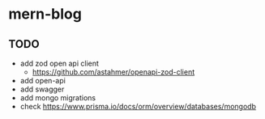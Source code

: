# mern-blog

## TODO 

  - add zod open api client
    - https://github.com/astahmer/openapi-zod-client
  - add open-api
  - add swagger
  - add mongo migrations 
  - check https://www.prisma.io/docs/orm/overview/databases/mongodb